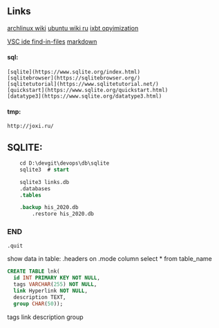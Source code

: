 ## Links

[archlinux wiki](https://wiki.archlinux.org/index.php/improving_performance)
[ubuntu wiki ru](https://help.ubuntu.ru/wiki/ubuntu_optimization)
[ixbt opyimization](https://www.ixbt.com/live/games/optimizaciya-linux-dlya-igr.html)

[VSC ide find-in-files](https://docs.microsoft.com/en-us/visualstudio/ide/find-in-files?view=vs-2019)
[markdown](https://guides.github.com/features/mastering-markdown/)

#### sql:
    [sqlite](https://www.sqlite.org/index.html)
    [sqlitebrowser](https://sqlitebrowser.org/)
    [sqlitetutorial](https://www.sqlitetutorial.net/)
    [quickstart](https://www.sqlite.org/quickstart.html)
    [datatype3](https://www.sqlite.org/datatype3.html)

#### tmp:
    http://joxi.ru/

## SQLITE:

```sql
    cd D:\devgit\devops\db\sqlite
    sqlite3  # start

	sqlite3 links.db
	.databases
	.tables

    .backup his_2020.db
        .restore his_2020.db
```

### END
`.quit`

show data in table:
    .headers on
    .mode column
    select * from table_name

```sql
CREATE TABLE lnk(
  id INT PRIMARY KEY NOT NULL,
  tags VARCHAR(255) NOT NULL,
  link Hyperlink NOT NULL,
  description TEXT,
  group CHAR(50));
```

tags
link
description
group

